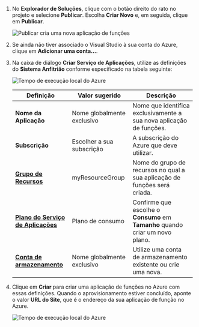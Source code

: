 1. No **Explorador de Soluções**, clique com o botão direito do rato no projeto e selecione **Publicar**. Escolha **Criar Novo** e, em seguida, clique em **Publicar**. 

    ![Publicar cria uma nova aplicação de funções](./media/functions-vstools-publish/functions-vstools-publish-new-function-app.png)

2. Se ainda não tiver associado o Visual Studio à sua conta do Azure, clique em **Adicionar uma conta...**.  

3. Na caixa de diálogo **Criar Serviço de Aplicações**, utilize as definições do **Sistema Anfitrião** conforme especificado na tabela seguinte: 

    ![Tempo de execução local do Azure](./media/functions-vstools-publish/functions-vstools-publish.png)

    | Definição      | Valor sugerido  | Descrição                                |
    | ------------ |  ------- | -------------------------------------------------- |
    | **Nome da Aplicação** | Nome globalmente exclusivo | Nome que identifica exclusivamente a sua nova aplicação de funções. |
    | **Subscrição** | Escolher a sua subscrição | A subscrição do Azure que deve utilizar. |
    | **[Grupo de Recursos](../articles/azure-resource-manager/resource-group-overview.md)** | myResourceGroup |  Nome do grupo de recursos no qual a sua aplicação de funções será criada. |
    | **[Plano do Serviço de Aplicações](../articles/azure-functions/functions-scale.md)** | Plano de consumo | Confirme que escolhe o **Consumo** em **Tamanho** quando criar um novo plano.  |
    | **[Conta de armazenamento](../articles/storage/storage-create-storage-account.md#create-a-storage-account)** | Nome globalmente exclusivo | Utilize uma conta de armazenamento existente ou crie uma nova.   |

4. Clique em **Criar** para criar uma aplicação de funções no Azure com essas definições. Quando o aprovisionamento estiver concluído, aponte o valor **URL do Site**, que é o endereço da sua aplicação de função no Azure. 

    ![Tempo de execução local do Azure](./media/functions-vstools-publish/functions-vstools-publish-profile.png)
